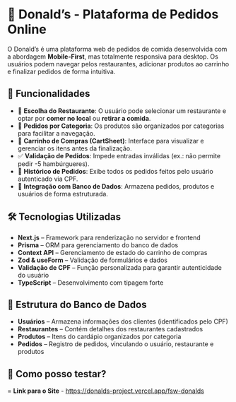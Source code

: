 # 🍔 Donald’s - Plataforma de Pedidos Online

O Donald’s é uma plataforma web de pedidos de comida desenvolvida com a abordagem **Mobile-First**, mas totalmente responsiva para desktop. Os usuários podem navegar pelos restaurantes, adicionar produtos ao carrinho e finalizar pedidos de forma intuitiva.

## 🚀 Funcionalidades

- 🏪 **Escolha do Restaurante**: O usuário pode selecionar um restaurante e optar por **comer no local** ou **retirar a comida**.  
- 📂 **Pedidos por Categoria**: Os produtos são organizados por categorias para facilitar a navegação.  
- 🛒 **Carrinho de Compras (CartSheet)**: Interface para visualizar e gerenciar os itens antes da finalização.  
- ✅ **Validação de Pedidos**: Impede entradas inválidas (ex.: não permite pedir -5 hambúrgueres).  
- 📌 **Histórico de Pedidos**: Exibe todos os pedidos feitos pelo usuário autenticado via CPF.  
- 💾 **Integração com Banco de Dados**: Armazena pedidos, produtos e usuários de forma estruturada.  

## 🛠 Tecnologias Utilizadas

- **Next.js** – Framework para renderização no servidor e frontend  
- **Prisma** – ORM para gerenciamento do banco de dados  
- **Context API** – Gerenciamento de estado do carrinho de compras  
- **Zod & useForm** – Validação de formulários e dados  
- **Validação de CPF** – Função personalizada para garantir autenticidade do usuário  
- **TypeScript** – Desenvolvimento com tipagem forte  

## 📂 Estrutura do Banco de Dados

- **Usuários** – Armazena informações dos clientes (identificados pelo CPF)  
- **Restaurantes** – Contém detalhes dos restaurantes cadastrados  
- **Produtos** – Itens do cardápio organizados por categoria  
- **Pedidos** – Registro de pedidos, vinculando o usuário, restaurante e produtos

## 👀 Como posso testar?
= **Link para o Site** - https://donalds-project.vercel.app/fsw-donalds
